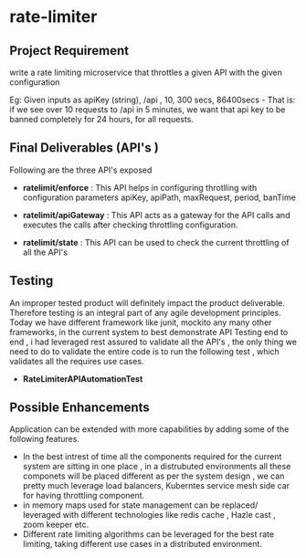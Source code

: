 # rate-limiter

## Project Requirement

write a rate limiting  microservice that throttles a given API with the given 
configuration 


Eg: Given  inputs as apiKey (string), /api , 10, 300 secs, 86400secs - That is: if we see over 10 requests to /api in 5 minutes, we want that api key to be banned completely for 24 hours, for all requests.


## Final Deliverables (API's )

Following are the three API's exposed

* <B>ratelimit/enforce</b> :   This API helps in configuring throtlling with configuration parameters
  apiKey, apiPath, maxRequest, period, banTime

* <B>ratelimit/apiGateway</b> : This API acts as a gateway for the API calls  and executes the calls after checking throttling configuration.

* <B>ratelimit/state</b> : This API can be used to check the current throttling of all the API's

##  Testing
An improper  tested product will definitely impact the product deliverable. Therefore   testing is an integral part of any agile development principles. Today we have different framework like junit, mockito
any many other frameworks, in the current system to best demonstrate API Testing end to end 
, i had leveraged rest assured to validate all the API's , the only thing we need to do to validate the entire code 
is to run the following test , which validates all the requires use cases. 

* <B>RateLimiterAPIAutomationTest</B>


##  Possible Enhancements
Application can be extended with more capabilities by adding some of the following features.

* In the best intrest of time all the components  required for the current system are sitting in one place , in a distrubuted environments all these componets 
will be placed different  as per the system design , we can pretty much
leverage load balancers, Kuberntes service mesh side car for having throttling 
component.
* in memory maps used for state management  can be replaced/ leveraged  with different technologies like 
redis cache , Hazle cast  , zoom keeper etc.
* Different rate limiting algorithms can be leveraged for the best rate limiting, taking 
different use cases in a distributed  environment. 


   


  

  



